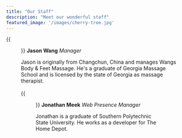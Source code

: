 ```yaml
---
title: "Our Staff"
description: "Meet our wonderful staff"
featured_image: '/images/cherry-tree.jpg'
---
```

<link rel="stylesheet" type="text/css" href="/css/theme.css"/>

{{<figure src="/images/jason_wang.png" class="left">}}
**Jason Wang** 
_Manager_ 

Jason is originally from Changchun, China and manages Wangs Body & Feet Massage. He's a graduate of Georgia Massage School and is licensed by the state of Georgia as massage therapist.  
<br />
{{<figure src="/images/jonathan_meek.jpg" title="" class="left">}}
**Jonathan Meek**
_Web Presence Manager_
 
Jonathan is a graduate of Southern Polytechnic State University. He works as a developer for The Home Depot.  

